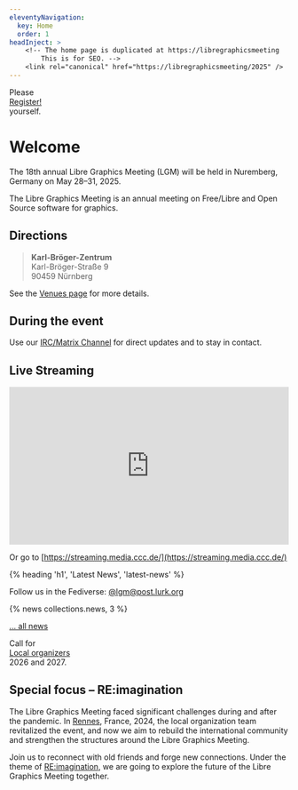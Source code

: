 ```yaml
---
eleventyNavigation:
  key: Home
  order: 1
headInject: >
    <!-- The home page is duplicated at https://libregraphicsmeeting
        This is for SEO. -->
    <link rel="canonical" href="https://libregraphicsmeeting/2025" />
---
```


<div class="call_for_action">
Please<br />
<a href="{{rootPath}}/register">Register!</a><br />
yourself.
</div>

# Welcome

The 18th annual Libre Graphics Meeting (LGM) will be held in Nuremberg, Germany on May 28–31, 2025.

The Libre Graphics Meeting  is an annual meeting on Free/Libre and
Open Source software for graphics.

## Directions

>**Karl-Bröger-Zentrum**<br />
>Karl-Bröger-Straße 9<br />
>90459 Nürnberg

See the [Venues page]({{rootPath}}/venues) for more details.

## During the event

Use our [IRC/Matrix Channel]({{rootPath}}/contact/#chat--matrix-and-irc) for direct updates and to stay in contact.

## Live Streaming

<iframe src="https://streaming.media.ccc.de/lgm2025/embed/main/hls/native"
width="100%" style="aspect-ratio:1024/576" frameborder="none" allowfullscreen="allowfullscreen"
seamless="seamless" scrolling="no"></iframe>

Or go to [https://streaming.media.ccc.de/](https://streaming.media.ccc.de/)

<article>
{% heading 'h1', 'Latest News', 'latest-news' %}

Follow us in the Fediverse: [@lgm@post.lurk.org](https://post.lurk.org/@lgm)

{% news collections.news, 3 %}

[… all news]({{rootPath}}/news)
</article>

<div class="call_for_action">
Call for<br />
<a href="{{rootPath}}/news/2025-05-08_0001-call-for-local-organizers-2026-2027">Local organizers</a><br />
2026 and 2027.
</div>

## Special focus – RE:imagination

The Libre Graphics Meeting faced significant challenges during and after
the pandemic. In [Rennes](/2024), France, 2024, the local organization team revitalized
the event, and now we aim to rebuild the international community and
strengthen the structures around the Libre Graphics Meeting.

Join us to reconnect with old friends and forge new connections. Under the
theme of [RE:imagination]({{rootPath}}/program/label-re-imagination/),
we are going to explore the future of the Libre Graphics Meeting together.


